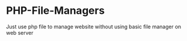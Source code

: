# PHP-File-Managers
Just use php file to manage website without using basic file manager on web server
